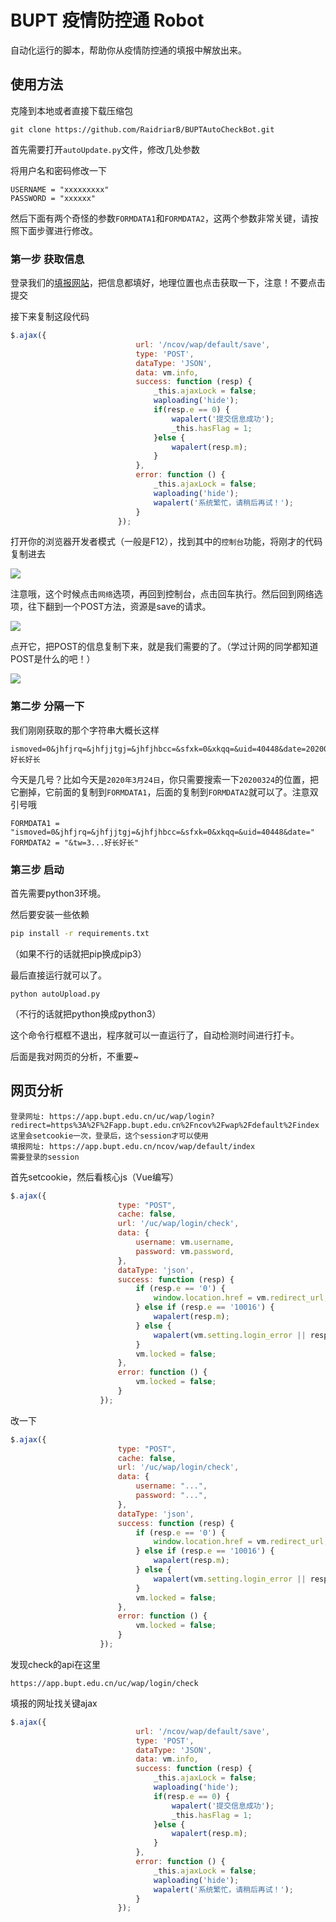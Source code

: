 # BUPT 疫情防控通 Robot

自动化运行的脚本，帮助你从疫情防控通的填报中解放出来。

## 使用方法

克隆到本地或者直接下载压缩包

```
git clone https://github.com/RaidriarB/BUPTAutoCheckBot.git
```

首先需要打开`autoUpdate.py`文件，修改几处参数

将用户名和密码修改一下

```
USERNAME = "xxxxxxxxx"
PASSWORD = "xxxxxx"
```

然后下面有两个奇怪的参数`FORMDATA1`和`FORMDATA2`，这两个参数非常关键，请按照下面步骤进行修改。

### 第一步 获取信息

登录我们的[填报网站](https://app.bupt.edu.cn/uc/wap/login?redirect=https%3A%2F%2Fapp.bupt.edu.cn%2Fncov%2Fwap%2Fdefault%2Findex)，把信息都填好，地理位置也点击获取一下，注意！不要点击提交

接下来复制这段代码

```javascript
$.ajax({
                            url: '/ncov/wap/default/save',
                            type: 'POST',
                            dataType: 'JSON',
                            data: vm.info,
                            success: function (resp) {
                                _this.ajaxLock = false;
                                waploading('hide');
                                if(resp.e == 0) {
                                    wapalert('提交信息成功');
                                    _this.hasFlag = 1;
                                }else {
                                    wapalert(resp.m);
                                }
                            },
                            error: function () {
                                _this.ajaxLock = false;
                                waploading('hide');
                                wapalert('系统繁忙，请稍后再试！');
                            }
                        });
```

打开你的浏览器开发者模式（一般是F12），找到其中的`控制台`功能，将刚才的代码复制进去

![](https://ww1.yunjiexi.club/2020/03/24/bi8U0.png)

注意哦，这个时候点击`网络`选项，再回到控制台，点击回车执行。然后回到网络选项，往下翻到一个POST方法，资源是save的请求。

![](https://ww1.yunjiexi.club/2020/03/24/bi4St.png)

点开它，把POST的信息复制下来，就是我们需要的了。（学过计网的同学都知道POST是什么的吧！）

![](https://ww1.yunjiexi.club/2020/03/24/biI8a.png)

### 第二步 分隔一下

我们刚刚获取的那个字符串大概长这样

```
ismoved=0&jhfjrq=&jhfjjtgj=&jhfjhbcc=&sfxk=0&xkqq=&uid=40448&date=20200324&tw=3...好长好长
```

今天是几号？比如今天是`2020年3月24日`，你只需要搜索一下`20200324`的位置，把它删掉，它前面的复制到`FORMDATA1`，后面的复制到`FORMDATA2`就可以了。注意双引号哦

```
FORMDATA1 = "ismoved=0&jhfjrq=&jhfjjtgj=&jhfjhbcc=&sfxk=0&xkqq=&uid=40448&date="
FORMDATA2 = "&tw=3...好长好长"
```

### 第三步 启动

首先需要python3环境。

然后要安装一些依赖

```bash
pip install -r requirements.txt
```

（如果不行的话就把pip换成pip3）

最后直接运行就可以了。

```
python autoUpload.py
```

（不行的话就把python换成python3）

这个命令行框框不退出，程序就可以一直运行了，自动检测时间进行打卡。

后面是我对网页的分析，不重要~

## 网页分析

```
登录网址: https://app.bupt.edu.cn/uc/wap/login?redirect=https%3A%2F%2Fapp.bupt.edu.cn%2Fncov%2Fwap%2Fdefault%2Findex
这里会setcookie一次，登录后，这个session才可以使用
填报网址: https://app.bupt.edu.cn/ncov/wap/default/index
需要登录的session
```

首先setcookie，然后看核心js（Vue编写）

```javascript
$.ajax({
                        type: "POST",
                        cache: false,
                        url: '/uc/wap/login/check',
                        data: {
                            username: vm.username,
                            password: vm.password,
                        },
                        dataType: 'json',
                        success: function (resp) {
                            if (resp.e == '0') {
                                window.location.href = vm.redirect_url;
                            } else if (resp.e == '10016') {
                                wapalert(resp.m);
                            } else {
                                wapalert(vm.setting.login_error || resp.m);
                            }
                            vm.locked = false;
                        },
                        error: function () {
                            vm.locked = false;
                        }
                    });
```

改一下

```javascript
$.ajax({
                        type: "POST",
                        cache: false,
                        url: '/uc/wap/login/check',
                        data: {
                            username: "...",
                            password: "...",
                        },
                        dataType: 'json',
                        success: function (resp) {
                            if (resp.e == '0') {
                                window.location.href = vm.redirect_url;
                            } else if (resp.e == '10016') {
                                wapalert(resp.m);
                            } else {
                                wapalert(vm.setting.login_error || resp.m);
                            }
                            vm.locked = false;
                        },
                        error: function () {
                            vm.locked = false;
                        }
                    });
```

发现check的api在这里

```
https://app.bupt.edu.cn/uc/wap/login/check
```

填报的网址找关键ajax

```javascript
$.ajax({
                            url: '/ncov/wap/default/save',
                            type: 'POST',
                            dataType: 'JSON',
                            data: vm.info,
                            success: function (resp) {
                                _this.ajaxLock = false;
                                waploading('hide');
                                if(resp.e == 0) {
                                    wapalert('提交信息成功');
                                    _this.hasFlag = 1;
                                }else {
                                    wapalert(resp.m);
                                }
                            },
                            error: function () {
                                _this.ajaxLock = false;
                                waploading('hide');
                                wapalert('系统繁忙，请稍后再试！');
                            }
                        });
                       
```

